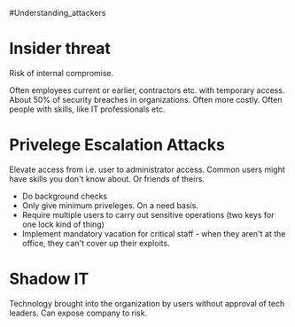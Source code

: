 #Understanding_attackers 

# Insider threat
Risk of internal compromise.

Often employees current or earlier, contractors etc. with temporary access.
About 50% of security breaches in organizations. Often more costly. Often people with skills, like IT professionals etc.

# Privelege Escalation Attacks
Elevate access from i.e. user to administrator access. 
Common users might have skills you don't know about. Or friends of theirs.
- Do background checks
- Only give minimum priveleges. On a need basis.
- Require multiple users to carry out sensitive operations (two keys for one lock kind of thing)
- Implement mandatory vacation for critical staff - when they aren't at the office, they can't cover up  their exploits.

# Shadow IT
Technology brought into the organization by users without approval of tech leaders. Can expose company to risk.


